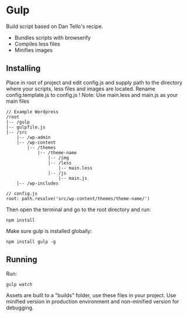 Gulp
====

Build script based on Dan Tello's recipe.
- Bundles scripts with browserify
- Compiles less files
- Minifies images

## Installing

Place in root of project and edit config.js and supply path to the directory where your scripts, less files and images are located.
Rename config.template.js to config.js
! Note: Use main.less and main.js as your main files

```
// Example Wordpress
/root
|-- /gulp
|-- gulpfile.js
|-- /src
    |-- /wp-admin
    |-- /wp-content
        |-- /themes
            |-- /theme-name
                |-- /img
                |-- /less
                    |-- main.less
                |-- /js
                    |-- main.js
    |-- /wp-includes

// config.js
root: path.resolve('src/wp-content/themes/theme-name/')
```

Then open the terminal and go to the root directory and run:
```
npm install
```

Make sure gulp is installed globally:
```
npm install gulp -g
```

## Running

Run:

```
gulp watch
````

Assets are built to a "builds" folder, use these files in your project.
Use minified version in production environment and non-minified version for debugging.
